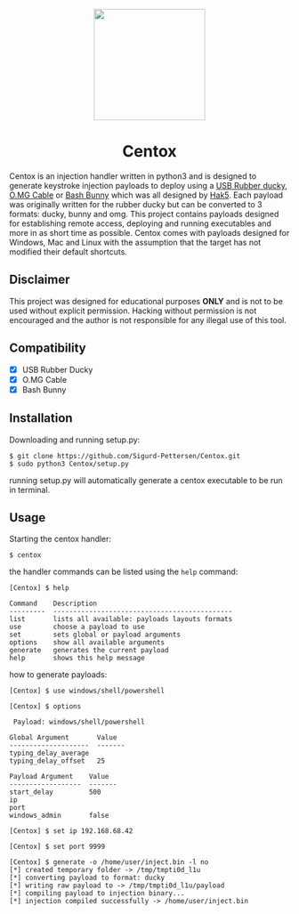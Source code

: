 <p align="center">
    <img src="/assets/media/logo.png" height="200">
</p>

<h1 align="center">
  Centox
</h1>

Centox is an injection handler written in python3 and is designed to generate keystroke injection payloads
to deploy using a [USB Rubber ducky](https://shop.hak5.org/products/usb-rubber-ducky-deluxe/),
[O.MG Cable](https://shop.hak5.org/collections/mischief-gadgets/products/o-mg-cable-usb-a) or
[Bash Bunny](https://shop.hak5.org/products/bash-bunny) which was all designed by [Hak5](https://shop.hak5.org/).
Each payload was originally written for the rubber ducky but can be converted to 3 formats: ducky, bunny and omg.
This project contains payloads designed for establishing remote access, deploying and running executables and
more in as short time as possible. Centox comes with payloads designed for Windows, Mac and Linux with the
assumption that the target has not modified their default shortcuts.

## Disclaimer

This project was designed for educational purposes __ONLY__ and is not to be used without explicit permission.
Hacking without permission is not encouraged and the author is not responsible for any illegal use of this tool.

## Compatibility
- [x] USB Rubber Ducky
- [x] O.MG Cable
- [x] Bash Bunny

## Installation

Downloading and running setup.py:
```
$ git clone https://github.com/Sigurd-Pettersen/Centox.git
$ sudo python3 Centox/setup.py
```
running setup.py will automatically generate a centox executable to be run in terminal.

## Usage
Starting the centox handler:
```
$ centox
```

the handler commands can be listed using the `help` command:
```
[Centox] $ help

Command    Description
---------  ---------------------------------------------
list       lists all available: payloads layouts formats
use        choose a payload to use
set        sets global or payload arguments
options    show all available arguments
generate   generates the current payload
help       shows this help message
```

how to generate payloads:
```
[Centox] $ use windows/shell/powershell

[Centox] $ options

 Payload: windows/shell/powershell

Global Argument       Value
--------------------  -------
typing_delay_average
typing_delay_offset   25

Payload Argument    Value
------------------  -------
start_delay         500
ip
port
windows_admin       false

[Centox] $ set ip 192.168.68.42

[Centox] $ set port 9999

[Centox] $ generate -o /home/user/inject.bin -l no
[*] created temporary folder -> /tmp/tmpti0d_l1u
[*] converting payload to format: ducky
[*] writing raw payload to -> /tmp/tmpti0d_l1u/payload
[*] compiling payload to injection binary...
[*] injection compiled successfully -> /home/user/inject.bin
```
